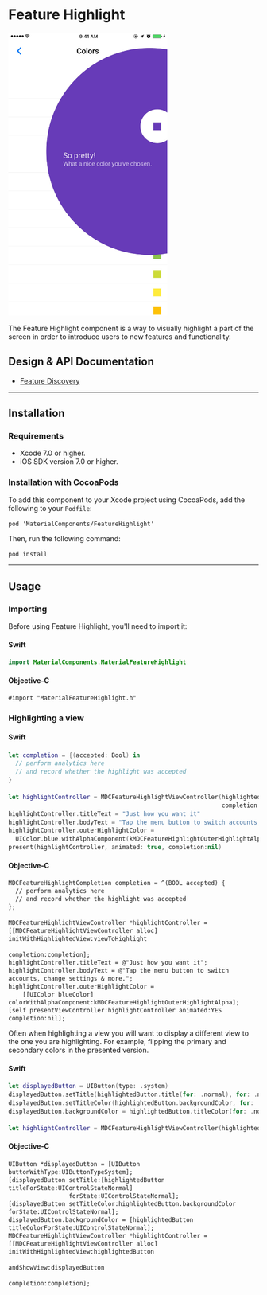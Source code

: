 <!--docs:
title: "Feature Highlight"
layout: detail
section: components
excerpt: "Feature Highlight highlights a part of the screen in order to introduce users to new features and functionality."
iconId: feature_highlight
-->

# Feature Highlight

<!--{% if site.link_to_site == "true" %}-->
<div class="article__asset article__asset--screenshot">
  <img src="docs/assets/feature_highlight.png" alt="Feature Highlight" width="320">
</div>
<!--{% else %}
<div class="article__asset article__asset--screenshot" markdown="1">
  <video src="docs/assets/feature_highlight.mp4" autoplay loop></video>
</div>
{% endif %}-->

The Feature Highlight component is a way to visually highlight a part of the screen in order to introduce users to new features and functionality.

## Design & API Documentation

<ul class="icon-list">
  <li class="icon-list-item icon-list-item--spec"><a href="https://material.google.com/growth-communications/feature-discovery.html">Feature Discovery</a></li>
</ul>

- - -

## Installation

### Requirements

- Xcode 7.0 or higher.
- iOS SDK version 7.0 or higher.

### Installation with CocoaPods

To add this component to your Xcode project using CocoaPods, add the following to your `Podfile`:

```
pod 'MaterialComponents/FeatureHighlight'
```

Then, run the following command:

``` bash
pod install
```

- - -

## Usage

### Importing

Before using Feature Highlight, you'll need to import it:

<!--<div class="material-code-render" markdown="1">-->
#### Swift
``` swift
import MaterialComponents.MaterialFeatureHighlight
```

#### Objective-C
``` objc
#import "MaterialFeatureHighlight.h"
```
<!--</div>-->

### Highlighting a view

<!--<div class="material-code-render" markdown="1">-->
#### Swift
``` swift
let completion = {(accepted: Bool) in
  // perform analytics here
  // and record whether the highlight was accepted
}

let highlightController = MDCFeatureHighlightViewController(highlightedView: viewToHighlight,
                                                            completion: completion)
highlightController.titleText = "Just how you want it"
highlightController.bodyText = "Tap the menu button to switch accounts, change settings & more."
highlightController.outerHighlightColor =
  UIColor.blue.withAlphaComponent(kMDCFeatureHighlightOuterHighlightAlpha)
present(highlightController, animated: true, completion:nil)
```

#### Objective-C
``` objc
MDCFeatureHighlightCompletion completion = ^(BOOL accepted) {
  // perform analytics here
  // and record whether the highlight was accepted
};

MDCFeatureHighlightViewController *highlightController =
[[MDCFeatureHighlightViewController alloc] initWithHighlightedView:viewToHighlight
                                                        completion:completion];
highlightController.titleText = @"Just how you want it";
highlightController.bodyText = @"Tap the menu button to switch accounts, change settings & more.";
highlightController.outerHighlightColor =
    [[UIColor blueColor] colorWithAlphaComponent:kMDCFeatureHighlightOuterHighlightAlpha];
[self presentViewController:highlightController animated:YES completion:nil];
```
<!--</div>-->

Often when highlighting a view you will want to display a different view to the one you are highlighting. For example, flipping the primary and secondary colors in the presented version.

<!--<div class="material-code-render" markdown="1">-->
#### Swift
``` swift
let displayedButton = UIButton(type: .system)
displayedButton.setTitle(highlightedButton.title(for: .normal), for: .normal)
displayedButton.setTitleColor(highlightedButton.backgroundColor, for: .normal)
displayedButton.backgroundColor = highlightedButton.titleColor(for: .normal)

let highlightController = MDCFeatureHighlightViewController(highlightedView: highlightedButton, andShow: displayedButton, completion: completion)
```

#### Objective-C
``` objc
UIButton *displayedButton = [UIButton buttonWithType:UIButtonTypeSystem];
[displayedButton setTitle:[highlightedButton titleForState:UIControlStateNormal]
                 forState:UIControlStateNormal];
[displayedButton setTitleColor:highlightedButton.backgroundColor forState:UIControlStateNormal];
displayedButton.backgroundColor = [highlightedButton titleColorForState:UIControlStateNormal];
MDCFeatureHighlightViewController *highlightController =
[[MDCFeatureHighlightViewController alloc] initWithHighlightedView:highlightedButton
                                                       andShowView:displayedButton
                                                        completion:completion];
```
<!--</div>-->
